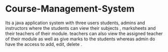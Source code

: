 # Course-Management-System
Its a java application system with three users students, admins and instructors where the students can view their subjects , marksheets and their teachers of their module.  teachers can also view the assigned teacher of their module as well as give marks to the students whereas admin do have the access to add, edit, delete .
